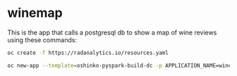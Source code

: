 # winemap
This is the app that calls a postgresql db to show a map of wine reviews using these commands:

```sh
oc create -f https://radanalytics.io/resources.yaml
```

```sh
oc new-app --template=oshinko-pyspark-build-dc -p APPLICATION_NAME=winemap -p GIT_URI=https://github.com/radanalyticsio/winemap.git -p SPARK_OPTIONS='--packages org.postgresql:postgresql:42.1.4' -e SERVER=postgresql -e DBNAME=wineDb -e PASSWORD=password -e USER=username
```
